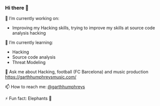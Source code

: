 ### Hi there 👋

🔭 I’m currently working on:
- Improving my Hacking skills, trying to improve my skills at source code analysis hacking

🌱 I’m currently learning:
- Hacking
- Source code analysis
- Threat Modeling

💬 Ask me about Hacking, football (FC Barcelona) and music production https://garthhumphreysmusic.com/ 

📫 How to reach me: [@garthhumphreys](https://twitter.com/garthhumphreys)

⚡ Fun fact: Elephants 🐘 

<!--
**garthhumphreys/garthhumphreys** is a ✨ _special_ ✨ repository because its `README.md` (this file) appears on your GitHub profile.

Here are some ideas to get you started:

- 🔭 I’m currently working on ...
- 🌱 I’m currently learning ...
- 👯 I’m looking to collaborate on ...
- 🤔 I’m looking for help with ...
- 💬 Ask me about ...
- 📫 How to reach me: ...
- 😄 Pronouns: ...
- ⚡ Fun fact: ...
-->
